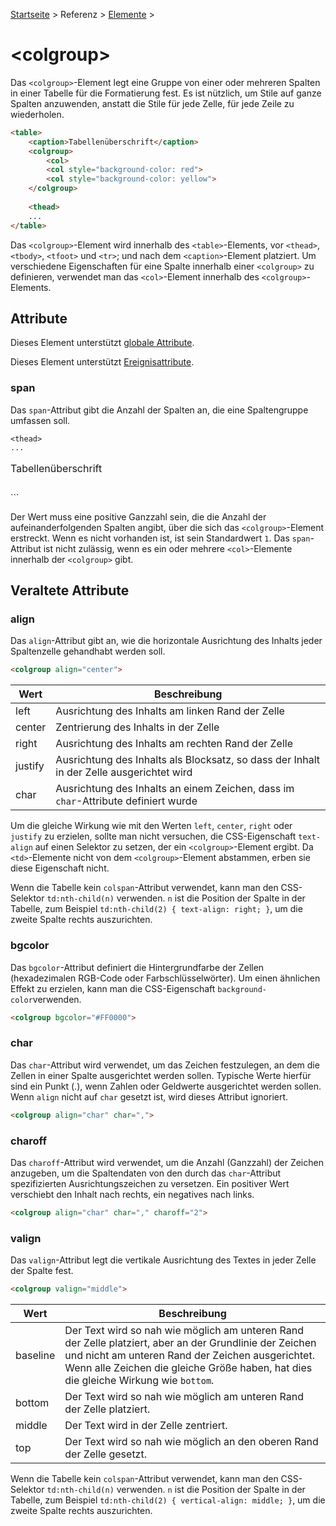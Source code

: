 [Startseite](../../../../) > Referenz > [Elemente](../Elemente_Alphabetisch.md) >

# \<colgroup>

Das `<colgroup>`-Element legt eine Gruppe von einer oder mehreren Spalten in einer Tabelle für die Formatierung fest. Es ist nützlich, um Stile auf ganze Spalten anzuwenden, anstatt die Stile für jede Zelle, für jede Zeile zu wiederholen.

```html
<table>
    <caption>Tabellenüberschrift</caption>
    <colgroup>
        <col>
        <col style="background-color: red">
        <col style="background-color: yellow">
    </colgroup>
    
    <thead>
    ...
</table>
```

Das `<colgroup>`-Element wird innerhalb des `<table>`-Elements, vor `<thead>`, `<tbody>`, `<tfoot>` und `<tr>`; und nach dem `<caption>`-Element platziert. Um verschiedene Eigenschaften für eine Spalte innerhalb einer `<colgroup>` zu definieren, verwendet man das `<col>`-Element innerhalb des `<colgroup>`-Elements.

## Attribute

Dieses Element unterstützt [globale Attribute](../Globale_Attribute.md).

Dieses Element unterstützt [Ereignisattribute](../Ereignisattribute.md).

### span

Das `span`-Attribut gibt die Anzahl der Spalten an, die eine Spaltengruppe umfassen soll.

<table>
    <caption>Tabellenüberschrift</caption>
    <colgroup span="2"></colgroup>
    
    <thead>
    ...
</table>
```

Der Wert muss eine positive Ganzzahl sein, die die Anzahl der aufeinanderfolgenden Spalten angibt, über die sich das `<colgroup>`-Element erstreckt. Wenn es nicht vorhanden ist, ist sein Standardwert `1`. Das `span`-Attribut ist nicht zulässig, wenn es ein oder mehrere `<col>`-Elemente innerhalb der `<colgroup>` gibt.

## Veraltete Attribute

### align

Das `align`-Attribut gibt an, wie die horizontale Ausrichtung des Inhalts jeder Spaltenzelle gehandhabt werden soll.

```html
<colgroup align="center">
```

| Wert | Beschreibung |
| ---- | ------------ |
| left | Ausrichtung des Inhalts am linken Rand der Zelle |
| center | Zentrierung des Inhalts in der Zelle |
| right | Ausrichtung des Inhalts am rechten Rand der Zelle |
| justify | Ausrichtung des Inhalts als Blocksatz, so dass der Inhalt in der Zelle ausgerichtet wird |
| char | Ausrichtung des Inhalts an einem Zeichen, dass im `char`-Attribute definiert wurde |

Um die gleiche Wirkung wie mit den Werten `left`, `center`, `right` oder `justify` zu erzielen, sollte man nicht versuchen, die CSS-Eigenschaft `text-align` auf einen Selektor zu setzen, der ein `<colgroup>`-Element ergibt. Da `<td>`-Elemente nicht von dem `<colgroup>`-Element abstammen, erben sie diese Eigenschaft nicht.

Wenn die Tabelle kein `colspan`-Attribut verwendet, kann man den CSS-Selektor `td:nth-child(n)` verwenden. `n` ist die Position der Spalte in der Tabelle, zum Beispiel `td:nth-child(2) { text-align: right; }`, um die zweite Spalte rechts auszurichten.

### bgcolor

Das `bgcolor`-Attribut definiert die Hintergrundfarbe der Zellen (hexadezimalen RGB-Code oder Farbschlüsselwörter). Um einen ähnlichen Effekt zu erzielen, kann man die CSS-Eigenschaft `background-color`verwenden.

```html
<colgroup bgcolor="#FF0000">
```

### char

Das `char`-Attribut wird verwendet, um das Zeichen festzulegen, an dem die Zellen in einer Spalte ausgerichtet werden sollen. Typische Werte hierfür sind ein Punkt (.), wenn Zahlen oder Geldwerte ausgerichtet werden sollen. Wenn `align` nicht auf `char` gesetzt ist, wird dieses Attribut ignoriert.

```html
<colgroup align="char" char=",">
```

### charoff

Das `charoff`-Attribut wird verwendet, um die Anzahl (Ganzzahl) der Zeichen anzugeben, um die Spaltendaten von den durch das `char`-Attribut spezifizierten Ausrichtungszeichen zu versetzen. Ein positiver Wert verschiebt den Inhalt nach rechts, ein negatives nach links.

```html
<colgroup align="char" char="," charoff="2">
```

### valign

Das `valign`-Attribut legt die vertikale Ausrichtung des Textes in jeder Zelle der Spalte fest.

```html
<colgroup valign="middle">
```

| Wert | Beschreibung |
| ---- | ------------ |
| baseline | Der Text wird so nah wie möglich am unteren Rand der Zelle platziert, aber an der Grundlinie der Zeichen und nicht am unteren Rand der Zeichen ausgerichtet. Wenn alle Zeichen die gleiche Größe haben, hat dies die gleiche Wirkung wie `bottom`. |
| bottom | Der Text wird so nah wie möglich am unteren Rand der Zelle platziert. |
| middle | Der Text wird in der Zelle zentriert. |
| top | Der Text wird so nah wie möglich an den oberen Rand der Zelle gesetzt. |

Wenn die Tabelle kein `colspan`-Attribut verwendet, kann man den CSS-Selektor `td:nth-child(n)` verwenden. `n` ist die Position der Spalte in der Tabelle, zum Beispiel `td:nth-child(2) { vertical-align: middle; }`, um die zweite Spalte rechts auszurichten.
